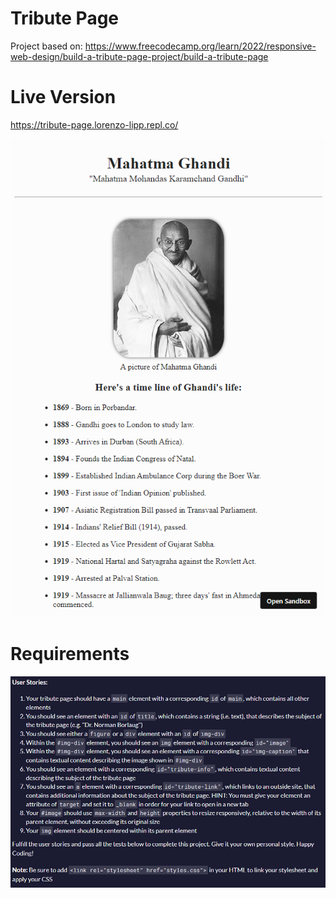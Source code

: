 # Tribute Page

Project based on: https://www.freecodecamp.org/learn/2022/responsive-web-design/build-a-tribute-page-project/build-a-tribute-page

# Live Version

https://tribute-page.lorenzo-lipp.repl.co/

![image](./images/preview.png)

# Requirements

![image](./images/requirements.png)
